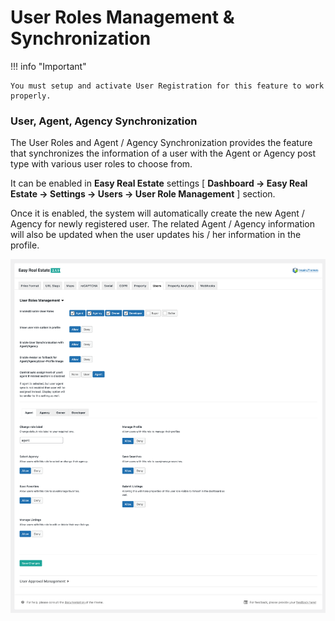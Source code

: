 # User Roles Management & Synchronization

!!! info "Important"

    You must setup and activate User Registration for this feature to work properly.

### User, Agent, Agency Synchronization

The User Roles and Agent / Agency Synchronization provides the feature that synchronizes the information of a user with the Agent or Agency post type with various user roles to choose from.

It can be enabled in **Easy Real Estate** settings [ **Dashboard → Easy Real Estate → Settings → Users → User Role Management** ] section.

Once it is enabled, the system will automatically create the new Agent / Agency for newly registered user. The related Agent / Agency information will also be updated when the user updates his / her information in the profile.

![RealHomes Documentation](images/dashboard/user-roles-agent-agency-sync.png)

